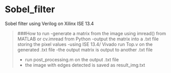 # Sobel_filter
Sobel filter using Verilog on Xilinx ISE 13.4
> ###How to run
> -generate a matrix from the image using imread() from MATLAB or cv.imread from Python
> -output the matrix into a .txt file storing the pixel values
> -using ISE 13.4/ Vivado run Top.v on the generated .txt file
> -the output matrix is output to another .txt file
>- run post_processing.m on the output .txt file 
>- the image with edges detected is saved as result_img.txt
